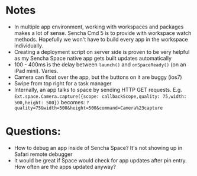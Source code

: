 Notes
=====
* In multiple app environment, working with workspaces and packages makes a lot of sense. Sencha Cmd 5 is to provide with workspace watch methods. Hopefully we won't have to build every app in the workspace individually.
* Creating a deployment script on server side is proven to be very helpful as my Sencha Space native app gets built updates automatically
* 100 - 400ms is the delay between `launch()` and `onSpaceReady()` (on an iPad mini). Varies.
* Camera can float over the app, but the buttons on it are buggy (ios7)
* Swipe from top right for a task manager
* Internally, an app talks to space by sending HTTP GET requests. E.g. `Ext.space.Camera.capture({scope: callbackScope,quality: 75,width: 500,height: 500})` becomes: `?quality=75&width=500&height=500&command=Camera%23capture`

Questions:
============
* How to debug an app inside of Sencha Space? It's not showing up in Safari remote debugger
* It would be great if Space would check for app updates after pin entry. How often are the apps updated anyway?
